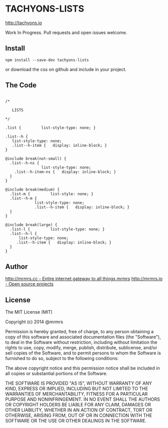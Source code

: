 # TACHYONS-LISTS

http://tachyons.io

Work In Progress. Pull requests and open issues welcome.

## Install
```
npm install --save-dev tachyons-lists
```
or download the css on github and include in your project.

## The Code
```

/*

   LISTS

*/

.list {         list-style-type: none; }

.list--h {
   list-style-type: none;
   .list--h-item {   display: inline-block; }
}

@include break(not-small) {
  .list--h-ns {
                list-style-type: none;
    .list--h-item-ns {   display: inline-block; }
  }
}

@include break(medium) {
  .list-m {         list-style: none; }
  .list--h-m {
             list-style-type: none;
             .list--h-item {   display: inline-block; }
  }
}

@include break(large) {
  .list-l {         list-style-type: none; }
  .list--h-l {
      list-style-type: none;
     .list--h-item {   display: inline-block; }
  }
}
```

## Author

[http://mrmrs.cc - Entire internet gateway to all things mrmrs](http://mrmrs.cc)
[http://mrmrs.io - Open source projects](http://mrmrs.io)

## License

The MIT License (MIT)

Copyright (c) 2014 @mrmrs

Permission is hereby granted, free of charge, to any person obtaining a copy
of this software and associated documentation files (the "Software"), to deal
in the Software without restriction, including without limitation the rights
to use, copy, modify, merge, publish, distribute, sublicense, and/or sell
copies of the Software, and to permit persons to whom the Software is
furnished to do so, subject to the following conditions:

The above copyright notice and this permission notice shall be included in
all copies or substantial portions of the Software.

THE SOFTWARE IS PROVIDED "AS IS", WITHOUT WARRANTY OF ANY KIND, EXPRESS OR
IMPLIED, INCLUDING BUT NOT LIMITED TO THE WARRANTIES OF MERCHANTABILITY,
FITNESS FOR A PARTICULAR PURPOSE AND NONINFRINGEMENT. IN NO EVENT SHALL THE
AUTHORS OR COPYRIGHT HOLDERS BE LIABLE FOR ANY CLAIM, DAMAGES OR OTHER
LIABILITY, WHETHER IN AN ACTION OF CONTRACT, TORT OR OTHERWISE, ARISING FROM,
OUT OF OR IN CONNECTION WITH THE SOFTWARE OR THE USE OR OTHER DEALINGS IN
THE SOFTWARE.

